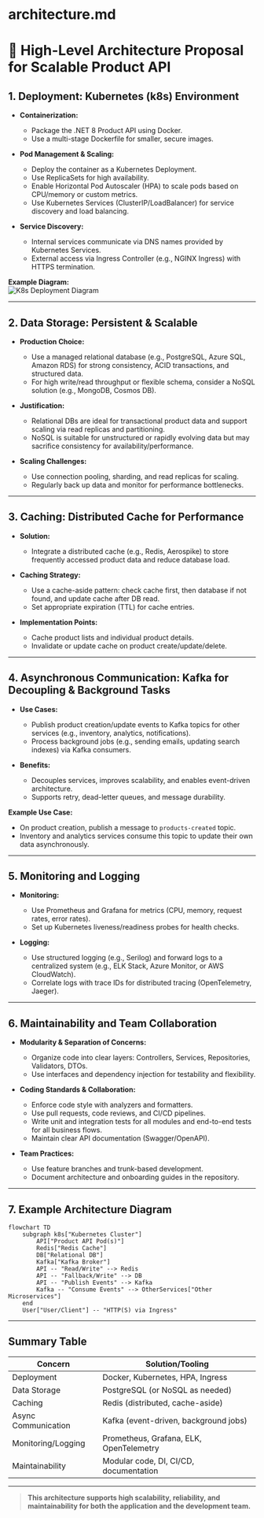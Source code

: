 ﻿# architecture.md

# 📐 High-Level Architecture Proposal for Scalable Product API

## 1. Deployment: Kubernetes (k8s) Environment

- **Containerization:**  
  - Package the .NET 8 Product API using Docker.  
  - Use a multi-stage Dockerfile for smaller, secure images.

- **Pod Management & Scaling:**  
  - Deploy the container as a Kubernetes Deployment.
  - Use ReplicaSets for high availability.
  - Enable Horizontal Pod Autoscaler (HPA) to scale pods based on CPU/memory or custom metrics.
  - Use Kubernetes Services (ClusterIP/LoadBalancer) for service discovery and load balancing.

- **Service Discovery:**  
  - Internal services communicate via DNS names provided by Kubernetes Services.
  - External access via Ingress Controller (e.g., NGINX Ingress) with HTTPS termination.

**Example Diagram:**  
![K8s Deployment Diagram](https://i.imgur.com/8kQwQwF.png)

---

## 2. Data Storage: Persistent & Scalable

- **Production Choice:**  
  - Use a managed relational database (e.g., PostgreSQL, Azure SQL, Amazon RDS) for strong consistency, ACID transactions, and structured data.
  - For high write/read throughput or flexible schema, consider a NoSQL solution (e.g., MongoDB, Cosmos DB).

- **Justification:**  
  - Relational DBs are ideal for transactional product data and support scaling via read replicas and partitioning.
  - NoSQL is suitable for unstructured or rapidly evolving data but may sacrifice consistency for availability/performance.

- **Scaling Challenges:**  
  - Use connection pooling, sharding, and read replicas for scaling.
  - Regularly back up data and monitor for performance bottlenecks.

---

## 3. Caching: Distributed Cache for Performance

- **Solution:**  
  - Integrate a distributed cache (e.g., Redis, Aerospike) to store frequently accessed product data and reduce database load.

- **Caching Strategy:**  
  - Use a cache-aside pattern: check cache first, then database if not found, and update cache after DB read.
  - Set appropriate expiration (TTL) for cache entries.

- **Implementation Points:**  
  - Cache product lists and individual product details.
  - Invalidate or update cache on product create/update/delete.

---

## 4. Asynchronous Communication: Kafka for Decoupling & Background Tasks

- **Use Cases:**  
  - Publish product creation/update events to Kafka topics for other services (e.g., inventory, analytics, notifications).
  - Process background jobs (e.g., sending emails, updating search indexes) via Kafka consumers.

- **Benefits:**  
  - Decouples services, improves scalability, and enables event-driven architecture.
  - Supports retry, dead-letter queues, and message durability.

**Example Use Case:**  
- On product creation, publish a message to `products-created` topic.
- Inventory and analytics services consume this topic to update their own data asynchronously.

---

## 5. Monitoring and Logging

- **Monitoring:**  
  - Use Prometheus and Grafana for metrics (CPU, memory, request rates, error rates).
  - Set up Kubernetes liveness/readiness probes for health checks.

- **Logging:**  
  - Use structured logging (e.g., Serilog) and forward logs to a centralized system (e.g., ELK Stack, Azure Monitor, or AWS CloudWatch).
  - Correlate logs with trace IDs for distributed tracing (OpenTelemetry, Jaeger).

---

## 6. Maintainability and Team Collaboration

- **Modularity & Separation of Concerns:**  
  - Organize code into clear layers: Controllers, Services, Repositories, Validators, DTOs.
  - Use interfaces and dependency injection for testability and flexibility.

- **Coding Standards & Collaboration:**  
  - Enforce code style with analyzers and formatters.
  - Use pull requests, code reviews, and CI/CD pipelines.
  - Write unit and integration tests for all modules and end-to-end tests for all business flows.
  - Maintain clear API documentation (Swagger/OpenAPI).

- **Team Practices:**  
  - Use feature branches and trunk-based development.
  - Document architecture and onboarding guides in the repository.

---

## 7. Example Architecture Diagram

```mermaid
flowchart TD
    subgraph k8s["Kubernetes Cluster"]
        API["Product API Pod(s)"]
        Redis["Redis Cache"]
        DB["Relational DB"]
        Kafka["Kafka Broker"]
        API -- "Read/Write" --> Redis
        API -- "Fallback/Write" --> DB
        API -- "Publish Events" --> Kafka
        Kafka -- "Consume Events" --> OtherServices["Other Microservices"]
    end
    User["User/Client"] -- "HTTP(S) via Ingress"
```
---

## Summary Table

| Concern                | Solution/Tooling                        |
|------------------------|-----------------------------------------|
| Deployment             | Docker, Kubernetes, HPA, Ingress        |
| Data Storage           | PostgreSQL (or NoSQL as needed)         |
| Caching                | Redis (distributed, cache-aside)        |
| Async Communication    | Kafka (event-driven, background jobs)    |
| Monitoring/Logging     | Prometheus, Grafana, ELK, OpenTelemetry |
| Maintainability        | Modular code, DI, CI/CD, documentation  |

---

> **This architecture supports high scalability, reliability, and maintainability for both the application and the development team.**
